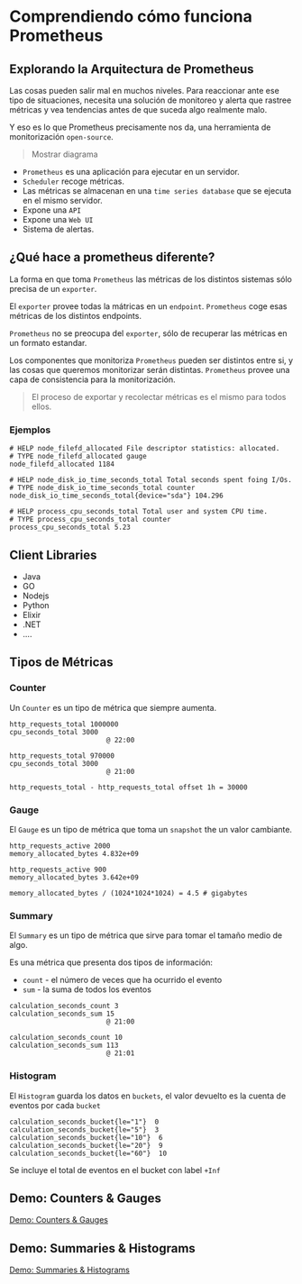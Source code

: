 # Comprendiendo cómo funciona Prometheus

## Explorando la Arquitectura de Prometheus

Las cosas pueden salir mal en muchos niveles. Para reaccionar ante ese tipo de situaciones, necesita una solución de monitoreo y alerta que rastree métricas y vea tendencias antes de que suceda algo realmente malo.

Y eso es lo que Prometheus precisamente nos da, una herramienta de monitorización `open-source`.

> Mostrar diagrama

* `Prometheus` es una aplicación para ejecutar en un servidor.
* `Scheduler` recoge métricas.
* Las métricas se almacenan en una `time series database` que se ejecuta en el mismo servidor.
* Expone una `API` 
* Expone una `Web UI`
* Sistema de alertas.

## ¿Qué hace a prometheus diferente?

La forma en que toma `Prometheus` las métricas de los distintos sistemas sólo precisa de un `exporter`.

El `exporter` provee todas la mátricas en un `endpoint`. `Prometheus` coge esas métricas de los distintos endpoints.

`Prometheus` no se preocupa del `exporter`, sólo de recuperar las métricas en un formato estandar.

Los componentes que monitoriza `Prometheus` pueden ser distintos entre si, y las cosas que queremos monitorizar serán distintas. `Prometheus` provee una capa de consistencia para la monitorización.

> El proceso de exportar y recolectar métricas es el mismo para todos ellos.

### Ejemplos

```
# HELP node_filefd_allocated File descriptor statistics: allocated.
# TYPE node_filefd_allocated gauge
node_filefd_allocated 1184
```

```
# HELP node_disk_io_time_seconds_total Total seconds spent foing I/Os.
# TYPE node_disk_io_time_seconds_total counter
node_disk_io_time_seconds_total{device="sda"} 104.296 
```

```
# HELP process_cpu_seconds_total Total user and system CPU time.
# TYPE process_cpu_seconds_total counter
process_cpu_seconds_total 5.23
```

## Client Libraries

* Java
* GO
* Nodejs
* Python
* Elixir
* .NET
* ....

## Tipos de Métricas

### Counter

Un `Counter` es un tipo de métrica que siempre aumenta. 

```
http_requests_total 1000000
cpu_seconds_total 3000
                        @ 22:00
```

```
http_requests_total 970000
cpu_seconds_total 3000
                        @ 21:00
```

```
http_requests_total - http_requests_total offset 1h = 30000
```

### Gauge

El `Gauge` es un tipo de métrica que toma un `snapshot` the un valor cambiante.

```
http_requests_active 2000
memory_allocated_bytes 4.832e+09
```

```
http_requests_active 900
memory_allocated_bytes 3.642e+09
```

```
memory_allocated_bytes / (1024*1024*1024) = 4.5 # gigabytes
```

### Summary

El `Summary` es un tipo de métrica que sirve para tomar el tamaño medio de algo.

Es una métrica que presenta dos tipos de información:

* `count` - el número de veces que ha ocurrido el evento 
* `sum` - la suma de todos los eventos

```
calculation_seconds_count 3
calculation_seconds_sum 15
                        @ 21:00
```

```
calculation_seconds_count 10
calculation_seconds_sum 113
                        @ 21:01
```


### Histogram

El `Histogram` guarda los datos en `buckets`, el valor devuelto es la cuenta de eventos por cada `bucket`

```
calculation_seconds_bucket{le="1"}  0
calculation_seconds_bucket{le="5"}  3
calculation_seconds_bucket{le="10"}  6
calculation_seconds_bucket{le="20"}  9
calculation_seconds_bucket{le="60"}  10
```

Se incluye el total de eventos en el bucket con label `+Inf`

## Demo: Counters & Gauges

[Demo: Counters & Gauges](../02-counters-gauges/readme.md)

## Demo: Summaries & Histograms

[Demo: Summaries & Histograms](../03-summaries-histograms/readme.md)
